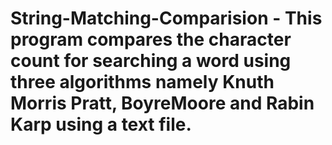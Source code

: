 # String-Matching-Comparision - This program compares the character count for searching a word using three algorithms namely Knuth Morris Pratt, BoyreMoore and Rabin Karp using a text file.
